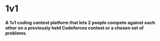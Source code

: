 # 1v1

#### A 1v1 coding contest platform that lets 2 poeple compete against each other on a previously held Codeforces contest or a chosen set of problems.
